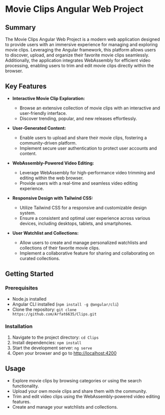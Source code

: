 # Movie Clips Angular Web Project

## Summary

The Movie Clips Angular Web Project is a modern web application designed to provide users with an immersive experience for managing and exploring movie clips. Leveraging the Angular framework, this platform allows users to discover, upload, and organize their favorite movie clips seamlessly. Additionally, the application integrates WebAssembly for efficient video processing, enabling users to trim and edit movie clips directly within the browser.

## Key Features

- **Interactive Movie Clip Exploration:**
  - Browse an extensive collection of movie clips with an interactive and user-friendly interface.
  - Discover trending, popular, and new releases effortlessly.

- **User-Generated Content:**
  - Enable users to upload and share their movie clips, fostering a community-driven platform.
  - Implement secure user authentication to protect user accounts and content.

- **WebAssembly-Powered Video Editing:**
  - Leverage WebAssembly for high-performance video trimming and editing within the web browser.
  - Provide users with a real-time and seamless video editing experience.

- **Responsive Design with Tailwind CSS:**
  - Utilize Tailwind CSS for a responsive and customizable design system.
  - Ensure a consistent and optimal user experience across various devices, including desktops, tablets, and smartphones.


- **User Watchlist and Collections:**
  - Allow users to create and manage personalized watchlists and collections of their favorite movie clips.
  - Implement a collaborative feature for sharing and collaborating on curated collections.

## Getting Started

### Prerequisites

- Node.js installed
- Angular CLI installed (`npm install -g @angular/cli`)
- Clone the repository: `git clone https://github.com/Arfat6635/Clips.git`

### Installation

1. Navigate to the project directory: `cd Clips`
2. Install dependencies: `npm install`
3. Start the development server: `ng serve`
4. Open your browser and go to [http://localhost:4200](http://localhost:4200)

## Usage

- Explore movie clips by browsing categories or using the search functionality.
- Upload your own movie clips and share them with the community.
- Trim and edit video clips using the WebAssembly-powered video editing features.
- Create and manage your watchlists and collections.


